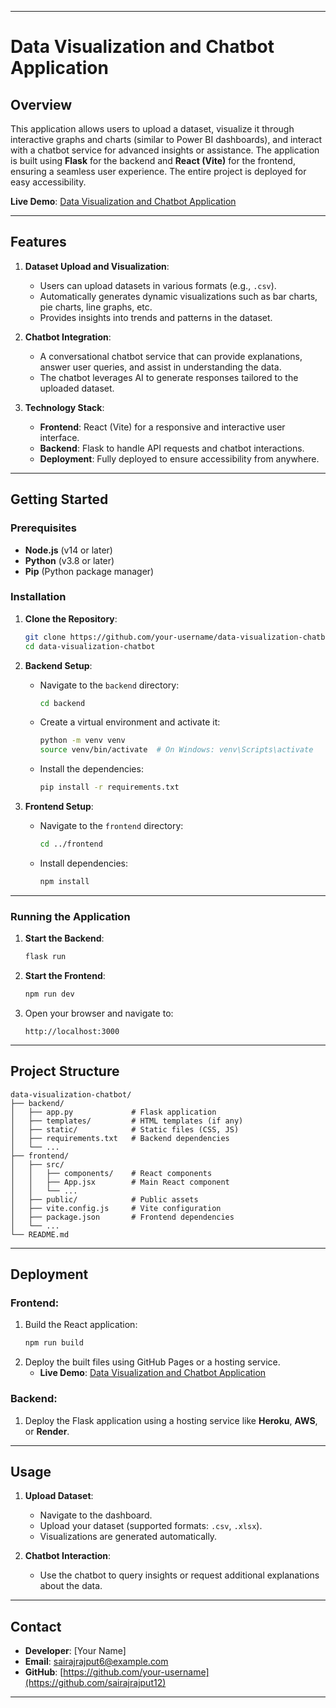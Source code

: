 
---

# **Data Visualization and Chatbot Application**

## **Overview**
This application allows users to upload a dataset, visualize it through interactive graphs and charts (similar to Power BI dashboards), and interact with a chatbot service for advanced insights or assistance. The application is built using **Flask** for the backend and **React (Vite)** for the frontend, ensuring a seamless user experience. The entire project is deployed for easy accessibility.

**Live Demo**: [Data Visualization and Chatbot Application](https://sairajrajput12.github.io/BigMartSalesFrontend/)

---

## **Features**
1. **Dataset Upload and Visualization**:
   - Users can upload datasets in various formats (e.g., `.csv`).
   - Automatically generates dynamic visualizations such as bar charts, pie charts, line graphs, etc.
   - Provides insights into trends and patterns in the dataset.

2. **Chatbot Integration**:
   - A conversational chatbot service that can provide explanations, answer user queries, and assist in understanding the data.
   - The chatbot leverages AI to generate responses tailored to the uploaded dataset.

3. **Technology Stack**:
   - **Frontend**: React (Vite) for a responsive and interactive user interface.
   - **Backend**: Flask to handle API requests and chatbot interactions.
   - **Deployment**: Fully deployed to ensure accessibility from anywhere.

---

## **Getting Started**
### **Prerequisites**
- **Node.js** (v14 or later)
- **Python** (v3.8 or later)
- **Pip** (Python package manager)

### **Installation**
1. **Clone the Repository**:
   ```bash
   git clone https://github.com/your-username/data-visualization-chatbot.git
   cd data-visualization-chatbot
   ```

2. **Backend Setup**:
   - Navigate to the `backend` directory:
     ```bash
     cd backend
     ```
   - Create a virtual environment and activate it:
     ```bash
     python -m venv venv
     source venv/bin/activate  # On Windows: venv\Scripts\activate
     ```
   - Install the dependencies:
     ```bash
     pip install -r requirements.txt
     ```

3. **Frontend Setup**:
   - Navigate to the `frontend` directory:
     ```bash
     cd ../frontend
     ```
   - Install dependencies:
     ```bash
     npm install
     ```

---

### **Running the Application**
1. **Start the Backend**:
   ```bash
   flask run
   ```

2. **Start the Frontend**:
   ```bash
   npm run dev
   ```

3. Open your browser and navigate to:
   ```text
   http://localhost:3000
   ```

---

## **Project Structure**
```
data-visualization-chatbot/
├── backend/
│   ├── app.py             # Flask application
│   ├── templates/         # HTML templates (if any)
│   ├── static/            # Static files (CSS, JS)
│   ├── requirements.txt   # Backend dependencies
│   └── ...
├── frontend/
│   ├── src/
│   │   ├── components/    # React components
│   │   ├── App.jsx        # Main React component
│   │   └── ...
│   ├── public/            # Public assets
│   ├── vite.config.js     # Vite configuration
│   ├── package.json       # Frontend dependencies
│   └── ...
└── README.md
```

---

## **Deployment**
### **Frontend**:
1. Build the React application:
   ```bash
   npm run build
   ```
2. Deploy the built files using GitHub Pages or a hosting service.
   - **Live Demo**: [Data Visualization and Chatbot Application](https://sairajrajput12.github.io/BigMartSalesFrontend/)

### **Backend**:
1. Deploy the Flask application using a hosting service like **Heroku**, **AWS**, or **Render**.

---

## **Usage**
1. **Upload Dataset**:
   - Navigate to the dashboard.
   - Upload your dataset (supported formats: `.csv`, `.xlsx`).
   - Visualizations are generated automatically.

2. **Chatbot Interaction**:
   - Use the chatbot to query insights or request additional explanations about the data.

---

## **Contact**
- **Developer**: [Your Name]
- **Email**: [sairajrajput6@example.com](mailto:sairajrajput6@example.com)
- **GitHub**: [https://github.com/your-username](https://github.com/sairajrajput12)

---


